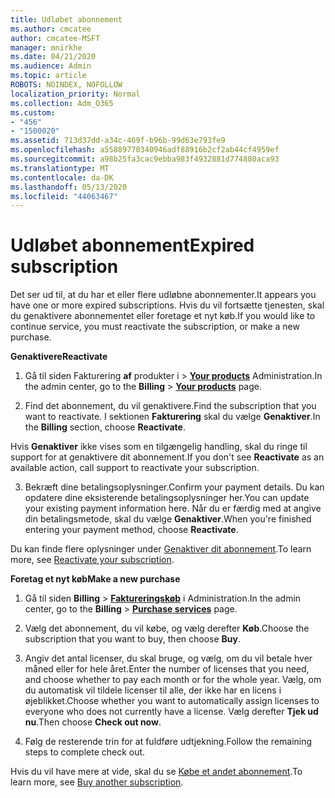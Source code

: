 ```yaml
---
title: Udløbet abonnement
ms.author: cmcatee
author: cmcatee-MSFT
manager: mnirkhe
ms.date: 04/21/2020
ms.audience: Admin
ms.topic: article
ROBOTS: NOINDEX, NOFOLLOW
localization_priority: Normal
ms.collection: Adm_O365
ms.custom:
- "456"
- "1500020"
ms.assetid: 713d37dd-a34c-469f-b96b-99d63e793fe9
ms.openlocfilehash: a55889770340946adf88916b2cf2ab44cf4959ef
ms.sourcegitcommit: a98b25fa3cac9ebba983f4932881d774880aca93
ms.translationtype: MT
ms.contentlocale: da-DK
ms.lasthandoff: 05/13/2020
ms.locfileid: "44063467"
---
```

# <a name="expired-subscription"></a><span data-ttu-id="e989a-102">Udløbet abonnement</span><span class="sxs-lookup"><span data-stu-id="e989a-102">Expired subscription</span></span>

<span data-ttu-id="e989a-103">Det ser ud til, at du har et eller flere udløbne abonnementer.</span><span class="sxs-lookup"><span data-stu-id="e989a-103">It appears you have one or more expired subscriptions.</span></span> <span data-ttu-id="e989a-104">Hvis du vil fortsætte tjenesten, skal du genaktivere abonnementet eller foretage et nyt køb.</span><span class="sxs-lookup"><span data-stu-id="e989a-104">If you would like to continue service, you must reactivate the subscription, or make a new purchase.</span></span>
  
<span data-ttu-id="e989a-105">**Genaktivere**</span><span class="sxs-lookup"><span data-stu-id="e989a-105">**Reactivate**</span></span>
  
1. <span data-ttu-id="e989a-106">Gå til siden Fakturering **af** produkter i \> **[Your products](https://go.microsoft.com/fwlink/p/?linkid=842054)** Administration.</span><span class="sxs-lookup"><span data-stu-id="e989a-106">In the admin center, go to the **Billing** \> **[Your products](https://go.microsoft.com/fwlink/p/?linkid=842054)** page.</span></span>

2. <span data-ttu-id="e989a-107">Find det abonnement, du vil genaktivere.</span><span class="sxs-lookup"><span data-stu-id="e989a-107">Find the subscription that you want to reactivate.</span></span> <span data-ttu-id="e989a-108">I sektionen **Fakturering** skal du vælge **Genaktiver**.</span><span class="sxs-lookup"><span data-stu-id="e989a-108">In the **Billing** section, choose **Reactivate**.</span></span>

<span data-ttu-id="e989a-109">Hvis **Genaktiver** ikke vises som en tilgængelig handling, skal du ringe til support for at genaktivere dit abonnement.</span><span class="sxs-lookup"><span data-stu-id="e989a-109">If you don't see **Reactivate** as an available action, call support to reactivate your subscription.</span></span>

3. <span data-ttu-id="e989a-110">Bekræft dine betalingsoplysninger.</span><span class="sxs-lookup"><span data-stu-id="e989a-110">Confirm your payment details.</span></span> <span data-ttu-id="e989a-111">Du kan opdatere dine eksisterende betalingsoplysninger her.</span><span class="sxs-lookup"><span data-stu-id="e989a-111">You can update your existing payment information here.</span></span> <span data-ttu-id="e989a-112">Når du er færdig med at angive din betalingsmetode, skal du vælge **Genaktiver**.</span><span class="sxs-lookup"><span data-stu-id="e989a-112">When you're finished entering your payment method, choose **Reactivate**.</span></span>

<span data-ttu-id="e989a-113">Du kan finde flere oplysninger under [Genaktiver dit abonnement](https://docs.microsoft.com/office365/admin/subscriptions-and-billing/reactivate-your-subscription).</span><span class="sxs-lookup"><span data-stu-id="e989a-113">To learn more, see [Reactivate your subscription](https://docs.microsoft.com/office365/admin/subscriptions-and-billing/reactivate-your-subscription).</span></span>

<span data-ttu-id="e989a-114">**Foretag et nyt køb**</span><span class="sxs-lookup"><span data-stu-id="e989a-114">**Make a new purchase**</span></span>
  
1. <span data-ttu-id="e989a-115">Gå til siden **Billing** \> **[Faktureringskøb](https://go.microsoft.com/fwlink/p/?linkid=868433)** i Administration.</span><span class="sxs-lookup"><span data-stu-id="e989a-115">In the admin center, go to the **Billing** \> **[Purchase services](https://go.microsoft.com/fwlink/p/?linkid=868433)** page.</span></span>

2. <span data-ttu-id="e989a-116">Vælg det abonnement, du vil købe, og vælg derefter **Køb**.</span><span class="sxs-lookup"><span data-stu-id="e989a-116">Choose the subscription that you want to buy, then choose **Buy**.</span></span>

3. <span data-ttu-id="e989a-117">Angiv det antal licenser, du skal bruge, og vælg, om du vil betale hver måned eller for hele året.</span><span class="sxs-lookup"><span data-stu-id="e989a-117">Enter the number of licenses that you need, and choose whether to pay each month or for the whole year.</span></span> <span data-ttu-id="e989a-118">Vælg, om du automatisk vil tildele licenser til alle, der ikke har en licens i øjeblikket.</span><span class="sxs-lookup"><span data-stu-id="e989a-118">Choose whether you want to automatically assign licenses to everyone who does not currently have a license.</span></span> <span data-ttu-id="e989a-119">Vælg derefter **Tjek ud nu**.</span><span class="sxs-lookup"><span data-stu-id="e989a-119">Then choose **Check out now**.</span></span>

4. <span data-ttu-id="e989a-120">Følg de resterende trin for at fuldføre udtjekning.</span><span class="sxs-lookup"><span data-stu-id="e989a-120">Follow the remaining steps to complete check out.</span></span>

<span data-ttu-id="e989a-121">Hvis du vil have mere at vide, skal du se [Købe et andet abonnement](https://docs.microsoft.com/office365/admin/subscriptions-and-billing/buy-another-subscription).</span><span class="sxs-lookup"><span data-stu-id="e989a-121">To learn more, see [Buy another subscription](https://docs.microsoft.com/office365/admin/subscriptions-and-billing/buy-another-subscription).</span></span>